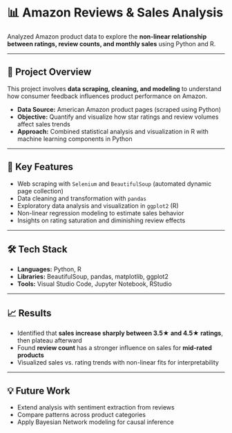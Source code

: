 # 📊 Amazon Reviews & Sales Analysis  

Analyzed Amazon product data to explore the **non-linear relationship between ratings, review counts, and monthly sales** using Python and R.  

---

## 🚀 Project Overview  
This project involves **data scraping, cleaning, and modeling** to understand how consumer feedback influences product performance on Amazon.  

- **Data Source:** American Amazon product pages (scraped using Python)  
- **Objective:** Quantify and visualize how star ratings and review volumes affect sales trends  
- **Approach:** Combined statistical analysis and visualization in R with machine learning components in Python  

---

## 🧠 Key Features  
- Web scraping with `Selenium` and `BeautifulSoup` (automated dynamic page collection)  
- Data cleaning and transformation with `pandas`  
- Exploratory data analysis and visualization in `ggplot2` (R)  
- Non-linear regression modeling to estimate sales behavior  
- Insights on rating saturation and diminishing review effects  

---

## 🛠️ Tech Stack  
- **Languages:** Python, R  
- **Libraries:** BeautifulSoup, pandas, matplotlib, ggplot2  
- **Tools:** Visual Studio Code, Jupyter Notebook, RStudio  

---

## 📈 Results  
- Identified that **sales increase sharply between 3.5★ and 4.5★ ratings**, then plateau afterward  
- Found **review count** has a stronger influence on sales for **mid-rated products**  
- Visualized sales vs. rating trends with non-linear fits for interpretability  

---

## 💡 Future Work  
- Extend analysis with sentiment extraction from reviews  
- Compare patterns across product categories  
- Apply Bayesian Network modeling for causal inference  


